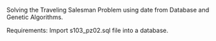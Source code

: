 Solving the Traveling Salesman Problem using date from Database and Genetic Algorithms.

Requirements:
Import s103_pz02.sql file into a database.


